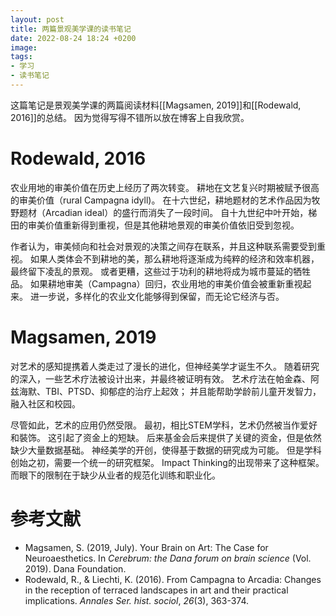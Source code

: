 ```yaml
---
layout: post
title: 两篇景观美学课的读书笔记
date: 2022-08-24 18:24 +0200
image:
tags:
- 学习
- 读书笔记
---
```


这篇笔记是景观美学课的两篇阅读材料[[Magsamen, 2019]]和[[Rodewald, 2016]]的总结。
因为觉得写得不错所以放在博客上自我欣赏。

# Rodewald, 2016

农业用地的审美价值在历史上经历了两次转变。
	耕地在文艺复兴时期被赋予很高的审美价值（rural Campagna idyll)。
	在十六世纪，耕地题材的艺术作品因为牧野题材（Arcadian ideal）的盛行而消失了一段时间。
	自十九世纪中叶开始，梯田的审美价值重新得到重视，但是其他耕地景观的审美价值依旧受到忽视。

作者认为，审美倾向和社会对景观的决策之间存在联系，并且这种联系需要受到重视。
	如果人类体会不到耕地的美，那么耕地将逐渐成为纯粹的经济和效率机器，最终留下凌乱的景观。
		或者更糟，这些过于功利的耕地将成为城市蔓延的牺牲品。
	如果耕地审美（Campagna）回归，农业用地的审美价值会被重新重视起来。
		进一步说，多样化的农业文化能够得到保留，而无论它经济与否。

# Magsamen, 2019

对艺术的感知提携着人类走过了漫长的进化，但神经美学才诞生不久。
随着研究的深入，一些艺术疗法被设计出来，并最终被证明有效。
	艺术疗法在帕金森、阿兹海默、TBI、PTSD、抑郁症的治疗上起效；
	并且能帮助学龄前儿童开发智力，融入社区和校园。

尽管如此，艺术的应用仍然受限。
	最初，相比STEM学科，艺术仍然被当作爱好和裝饰。
		这引起了资金上的短缺。
	后来基金会后来提供了关键的资金，但是依然缺少大量数据基础。
	神经美学的开创，使得基于数据的研究成为可能。
		但是学科创始之初，需要一个统一的研究框架。
	Impact Thinking的出现带来了这种框架。
		而眼下的限制在于缺少从业者的规范化训练和职业化。

# 参考文献

- Magsamen, S. (2019, July). Your Brain on Art: The Case for Neuroaesthetics. In _Cerebrum: the Dana forum on brain science_ (Vol. 2019). Dana Foundation.
- Rodewald, R., & Liechti, K. (2016). From Campagna to Arcadia: Changes in the reception of terraced landscapes in art and their practical implications. _Annales Ser. hist. sociol_, _26_(3), 363-374.